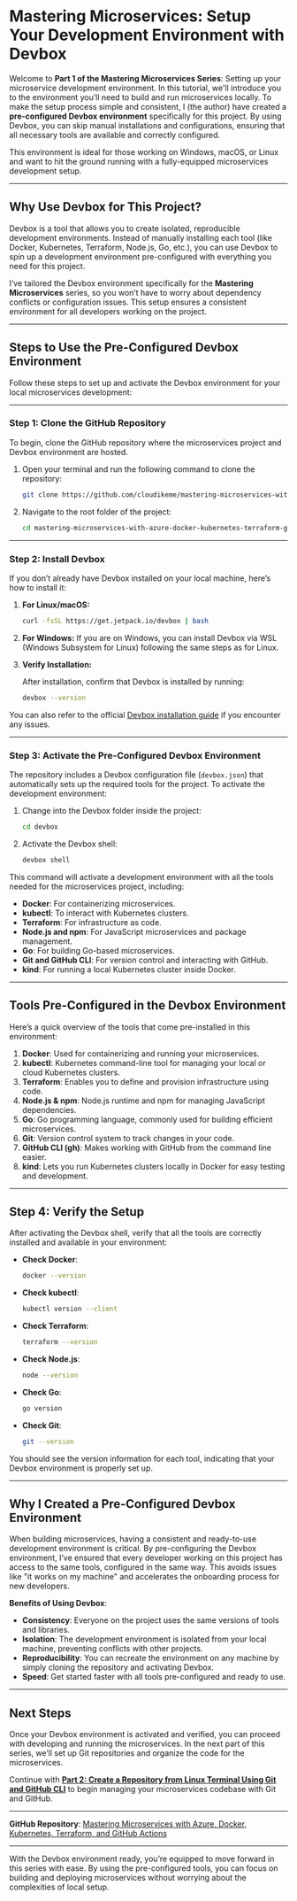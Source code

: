 # **Mastering Microservices: Setup Your Development Environment with Devbox**

Welcome to **Part 1 of the Mastering Microservices Series**: Setting up your microservice development environment. In this tutorial, we'll introduce you to the environment you’ll need to build and run microservices locally. To make the setup process simple and consistent, I (the author) have created a **pre-configured Devbox environment** specifically for this project. By using Devbox, you can skip manual installations and configurations, ensuring that all necessary tools are available and correctly configured.

This environment is ideal for those working on Windows, macOS, or Linux and want to hit the ground running with a fully-equipped microservices development setup.

---

## **Why Use Devbox for This Project?**

Devbox is a tool that allows you to create isolated, reproducible development environments. Instead of manually installing each tool (like Docker, Kubernetes, Terraform, Node.js, Go, etc.), you can use Devbox to spin up a development environment pre-configured with everything you need for this project.

I’ve tailored the Devbox environment specifically for the **Mastering Microservices** series, so you won’t have to worry about dependency conflicts or configuration issues. This setup ensures a consistent environment for all developers working on the project.

---

## **Steps to Use the Pre-Configured Devbox Environment**

Follow these steps to set up and activate the Devbox environment for your local microservices development:

---

### **Step 1: Clone the GitHub Repository**

To begin, clone the GitHub repository where the microservices project and Devbox environment are hosted.

1. Open your terminal and run the following command to clone the repository:

   ```bash
   git clone https://github.com/cloudikeme/mastering-microservices-with-azure-docker-kubernetes-terraform-github-actions.git
   ```

2. Navigate to the root folder of the project:

   ```bash
   cd mastering-microservices-with-azure-docker-kubernetes-terraform-github-actions
   ```

---

### **Step 2: Install Devbox**

If you don’t already have Devbox installed on your local machine, here’s how to install it:

1. **For Linux/macOS:**

   ```bash
   curl -fsSL https://get.jetpack.io/devbox | bash
   ```

2. **For Windows:**
   If you are on Windows, you can install Devbox via WSL (Windows Subsystem for Linux) following the same steps as for Linux.

3. **Verify Installation:**

   After installation, confirm that Devbox is installed by running:

   ```bash
   devbox --version
   ```

You can also refer to the official [Devbox installation guide](https://www.jetpack.io/devbox/docs/) if you encounter any issues.

---

### **Step 3: Activate the Pre-Configured Devbox Environment**

The repository includes a Devbox configuration file (`devbox.json`) that automatically sets up the required tools for the project. To activate the development environment:

1. Change into the Devbox folder inside the project:

   ```bash
   cd devbox
   ```

2. Activate the Devbox shell:

   ```bash
   devbox shell
   ```

This command will activate a development environment with all the tools needed for the microservices project, including:

- **Docker**: For containerizing microservices.
- **kubectl**: To interact with Kubernetes clusters.
- **Terraform**: For infrastructure as code.
- **Node.js and npm**: For JavaScript microservices and package management.
- **Go**: For building Go-based microservices.
- **Git and GitHub CLI**: For version control and interacting with GitHub.
- **kind**: For running a local Kubernetes cluster inside Docker.

---

## **Tools Pre-Configured in the Devbox Environment**

Here’s a quick overview of the tools that come pre-installed in this environment:

1. **Docker**: Used for containerizing and running your microservices.
2. **kubectl**: Kubernetes command-line tool for managing your local or cloud Kubernetes clusters.
3. **Terraform**: Enables you to define and provision infrastructure using code.
4. **Node.js & npm**: Node.js runtime and npm for managing JavaScript dependencies.
5. **Go**: Go programming language, commonly used for building efficient microservices.
6. **Git**: Version control system to track changes in your code.
7. **GitHub CLI (gh)**: Makes working with GitHub from the command line easier.
8. **kind**: Lets you run Kubernetes clusters locally in Docker for easy testing and development.

---

## **Step 4: Verify the Setup**

After activating the Devbox shell, verify that all the tools are correctly installed and available in your environment:

- **Check Docker**:

   ```bash
   docker --version
   ```

- **Check kubectl**:

   ```bash
   kubectl version --client
   ```

- **Check Terraform**:

   ```bash
   terraform --version
   ```

- **Check Node.js**:

   ```bash
   node --version
   ```

- **Check Go**:

   ```bash
   go version
   ```

- **Check Git**:

   ```bash
   git --version
   ```

You should see the version information for each tool, indicating that your Devbox environment is properly set up.

---

## **Why I Created a Pre-Configured Devbox Environment**

When building microservices, having a consistent and ready-to-use development environment is critical. By pre-configuring the Devbox environment, I’ve ensured that every developer working on this project has access to the same tools, configured in the same way. This avoids issues like "it works on my machine" and accelerates the onboarding process for new developers.

**Benefits of Using Devbox**:
- **Consistency**: Everyone on the project uses the same versions of tools and libraries.
- **Isolation**: The development environment is isolated from your local machine, preventing conflicts with other projects.
- **Reproducibility**: You can recreate the environment on any machine by simply cloning the repository and activating Devbox.
- **Speed**: Get started faster with all tools pre-configured and ready to use.

---

## **Next Steps**

Once your Devbox environment is activated and verified, you can proceed with developing and running the microservices. In the next part of this series, we’ll set up Git repositories and organize the code for the microservices.

Continue with [**Part 2: Create a Repository from Linux Terminal Using Git and GitHub CLI**](#) to begin managing your microservices codebase with Git and GitHub.

---

**GitHub Repository**: [Mastering Microservices with Azure, Docker, Kubernetes, Terraform, and GitHub Actions](https://github.com/cloudikeme/mastering-microservices-with-azure-docker-kubernetes-terraform-github-actions)

---

With the Devbox environment ready, you’re equipped to move forward in this series with ease. By using the pre-configured tools, you can focus on building and deploying microservices without worrying about the complexities of local setup.